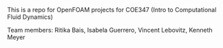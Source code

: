This is a repo for OpenFOAM projects for COE347 (Intro to Computational Fluid Dynamics)

Team members: Ritika Bais, Isabela Guerrero, Vincent Lebovitz, Kenneth Meyer